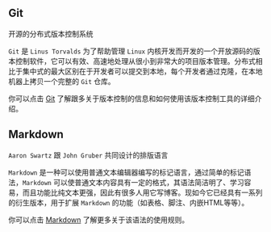 ## Git
开源的分布式版本控制系统

`Git` 是 `Linus Torvalds` 为了帮助管理 `Linux` 内核开发而开发的一个开放源码的版本控制软件，它可以有效、高速地处理从很小到非常大的项目版本管理。分布式相比于集中式的最大区别在于开发者可以提交到本地，每个开发者通过克隆，在本地机器上拷贝一个完整的 `Git` 仓库。

你可以点击 [Git](https://git-scm.com/book/zh/v2) 了解跟多关于版本控制的信息和如何使用该版本控制工具的详细介绍。

## Markdown
`Aaron Swartz` 跟 `John Gruber` 共同设计的排版语言

`Markdown` 是一种可以使用普通文本编辑器编写的标记语言，通过简单的标记语法，`Markdown` 可以使普通文本内容具有一定的格式，其语法简洁明了、学习容易，而且功能比纯文本更强，因此有很多人用它写博客。现如今它已经具有一系列的衍生版本，用于扩展 `Markdown` 的功能（如表格、脚注、内嵌HTML等等）。

你可以点击 [Markdown](http://www.markdown.cn/) 了解更多关于该语法的使用规则。